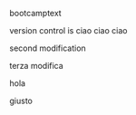 bootcamptext

version control is 
ciao ciao
ciao

second modification

terza modifica

hola

giusto
